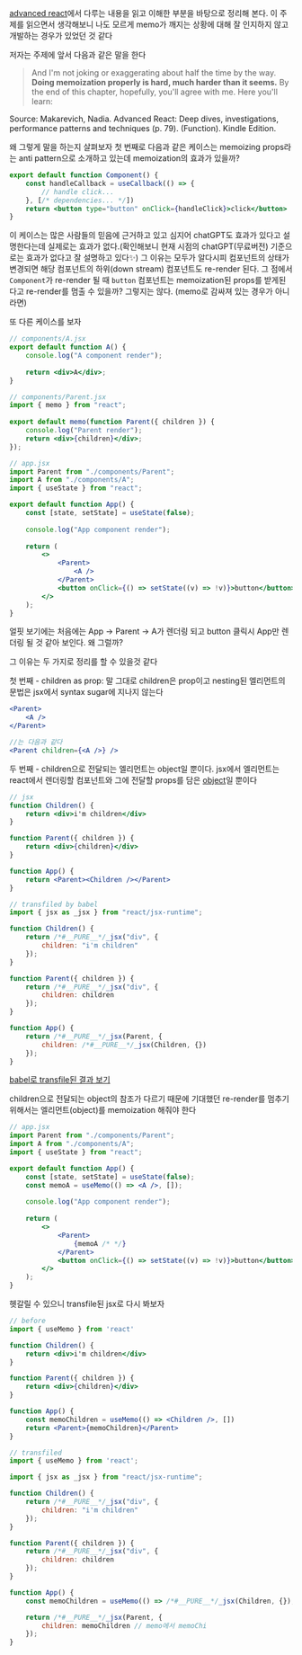 [advanced react](https://www.advanced-react.com/)에서 다루는 내용을 읽고 이해한 부분을 바탕으로 정리해 본다. 이 주제를 읽으면서 생각해보니 나도 모르게 memo가 깨지는 상황에 대해 잘 인지하지 않고 개발하는 경우가 있었던 것 같다

저자는 주제에 앞서 다음과 같은 말을 한다

> And I'm not joking or exaggerating about half the time by the way. **Doing memoization properly is hard, much harder than it seems.** By the end of this chapter, hopefully, you'll agree with me. Here you'll learn:

Source: Makarevich, Nadia. Advanced React: Deep dives, investigations, performance patterns and techniques (p. 79). (Function). Kindle Edition. 

왜 그렇게 말을 하는지 살펴보자
첫 번째로 다음과 같은 케이스는 memoizing props라는 anti pattern으로 소개하고 있는데 memoization의 효과가 있을까?

```jsx
export default function Component() {
	const handleCallback = useCallback(() => {
		// handle click...
	}, [/* dependencies... */])
	return <button type="button" onClick={handleClick}>click</button>
}
```

이 케이스는 많은 사람들의 믿음에 근거하고 있고 심지어 chatGPT도 효과가 있다고 설명한다는데 실제로는 효과가 없다.(확인해보니 현재 시점의 chatGPT(무료버전) 기준으로는 효과가 없다고 잘 설명하고 있다✨)
그 이유는 모두가 알다시피 컴포넌트의 상태가 변경되면 해당 컴포넌트의 하위(down stream) 컴포넌트도 re-render 된다. 그 점에서 `Component`가 re-render 될 때 `button` 컴포넌트는 memoization된 props를 받게된다고 re-render를 멈출 수 있을까? 그렇지는 않다. (memo로 감싸져 있는 경우가 아니라면)

또 다른 케이스를 보자

```jsx
// components/A.jsx
export default function A() {
	console.log("A component render");
	
	return <div>A</div>;
}

// components/Parent.jsx
import { memo } from "react";
  
export default memo(function Parent({ children }) {
	console.log("Parent render");
	return <div>{children}</div>;
});

// app.jsx
import Parent from "./components/Parent";
import A from "./components/A";
import { useState } from "react";

export default function App() {
	const [state, setState] = useState(false);
	
	console.log("App component render");
	
	return (
		<>
			<Parent>
				<A />
			</Parent>
			<button onClick={() => setState((v) => !v)}>button</button>
		</>
	);
}
```

얼핏 보기에는 처음에는 App -> Parent -> A가 렌더링 되고 button 클릭시 App만 렌더링 될 것 같아 보인다.
왜 그럴까?

그 이유는 두 가지로 정리를 할 수 있을것 같다

첫 번째 - children as prop: 말 그대로 children은 prop이고 nesting된 엘리먼트의 문법은 jsx에서 syntax sugar에 지나지 않는다

```jsx
<Parent>
	<A />
</Parent>

//는 다음과 같다
<Parent children={<A />} />
```

두 번째 - children으로 전달되는 엘리먼트는 object일 뿐이다. jsx에서 엘리먼트는 react에서 렌더링할 컴포넌트와 그에 전달할 props를 담은 [object](https://github.com/facebook/react/blob/4db4b21c63ebc4edc508c5f7674f9df50d8f9744/packages/react/src/jsx/ReactJSXElement.js#L242)일 뿐이다

```jsx
// jsx
function Children() {
	return <div>i'm children</div>
}

function Parent({ children }) {
	return <div>{children}</div>
}

function App() {
	return <Parent><Children /></Parent>
}

// transfiled by babel
import { jsx as _jsx } from "react/jsx-runtime";

function Children() {
	return /*#__PURE__*/_jsx("div", {
		children: "i'm children"
	});
}

function Parent({ children }) {
	return /*#__PURE__*/_jsx("div", {
		children: children
	});
}

function App() {
	return /*#__PURE__*/_jsx(Parent, {
		children: /*#__PURE__*/_jsx(Children, {})
	});
}
```
[babel로 transfile된 결과 보기](https://babeljs.io/repl/#?browsers=defaults%2C%20not%20ie%2011%2C%20not%20ie_mob%2011&build=&builtIns=false&corejs=3.42&spec=false&loose=false&code_lz=GYVwdgxgLglg9mABAYQBYwDYBMBOBTMACgEpEBvAKEUXyhByQB4sYA3APhgHIBbRCdNnxhGAehYcKAXwqhIsBIgAKAQ2FRCZfoNwFEU0pWq16TCezIDMusFLHnps8NHhIAggAcPJclRp46BkRGVXV2RjRrYURRcNFQgih2aSA&forceAllTransforms=false&modules=false&shippedProposals=false&evaluate=false&fileSize=false&timeTravel=false&sourceType=module&lineWrap=true&presets=react&prettier=false&targets=&version=7.27.7&externalPlugins=&assumptions=%7B%7D)

children으로 전달되는 object의 참조가 다르기 때문에 기대했던 re-render를 멈추기 위해서는 엘리먼트(object)를 memoization 해줘야 한다

```jsx
// app.jsx
import Parent from "./components/Parent";
import A from "./components/A";
import { useState } from "react";

export default function App() {
	const [state, setState] = useState(false);
	const memoA = useMemo(() => <A />, []);
	
	console.log("App component render");
	
	return (
		<>
			<Parent>
				{memoA /* */}
			</Parent>
			<button onClick={() => setState((v) => !v)}>button</button>
		</>
	);
}
```

헷갈릴 수 있으니 transfile된 jsx로 다시 봐보자

```jsx
// before
import { useMemo } from 'react'

function Children() {
	return <div>i'm children</div>
}

function Parent({ children }) {
	return <div>{children}</div>
}

function App() {
	const memoChildren = useMemo(() => <Children />, [])
	return <Parent>{memoChildren}</Parent>
}

// transfiled
import { useMemo } from 'react';

import { jsx as _jsx } from "react/jsx-runtime";

function Children() {
	return /*#__PURE__*/_jsx("div", {
		children: "i'm children"
	});
}

function Parent({ children }) {
	return /*#__PURE__*/_jsx("div", {
		children: children
	});
}

function App() {
	const memoChildren = useMemo(() => /*#__PURE__*/_jsx(Children, {}), []);

	return /*#__PURE__*/_jsx(Parent, {
		children: memoChildren // memo에서 memoChi
	});
}
```